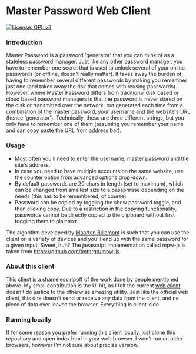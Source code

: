 # Master Password Web Client

[![License: GPL v3](https://img.shields.io/badge/License-GPL%20v3-blue.svg)](https://www.gnu.org/licenses/gpl-3.0)

### Introduction

Master Password is a password 'generator' that you can think of as a stateless password manager. Just like any other password manager, you have to remember one secret that is used to unlock several of your online passwords (or offline, doesn't really matter). It takes away the burden of having to remember several different passwords by making you remember just one (and takes away the risk that comes with reusing passwords). However, where Master Password differs from traditional disk based or cloud based password managers is that the password is never stored on the disk or transmitted over the network, but generated each time from a combination of the master password, your username and the website's URL (hence 'generator'). Technically, these are three different strings, but you only have to remember one of them (assuming you remember your name and can copy paste the URL from address bar).

### Usage
- Most often you'll need to enter the username, master password and the site's address. 
- In case you need to have multiple accounts on the same website, use the counter option from advanced options drop-down. 
- By default passwords are 20 chars in length (set to maximum), which can be changed from smallest size to a passphrase depending on the needs (this has to be remembered, of course).
- Password can be copied by toggling the show password toggle, and then clicking copy. Due to a restriction in the copying functionality, passwords cannot be directly copied to the clipboard without first toggling them to plaintext.


The algorithm developed by <a href="http://masterpasswordapp.com/algorithm.html">Maarten Billemont</a> is such that you can use the client on a variety of devices and you'll end up with the same password for a given input. Sweet, huh? The javascript implementation called mpw-js is taken from <a href="https://github.com/tmthrgd/mpw-js">https://github.com/tmthrgd/mpw-js</a>.


### About this client
This client is a shameless ripoff of the work done by people mentioned above. My small contribution is the UI bit, as I felt the current <a href="https://js.masterpasswordapp.com/">web client</a> doesn't do justice to the otherwise amazing utility. Just like the official web client, this one doesn't send or receive any data from the client, and no piece of data ever leaves the browser. Everything is client-side.

### Running locally
If for some reason you prefer running this client locally, just clone this repository and open index.html in your web browser. I won't run on older browsers, however I'm not sure about precise version.